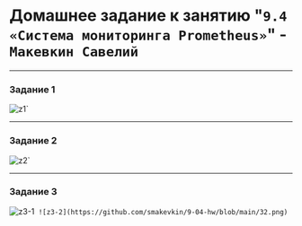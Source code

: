 # Домашнее задание к занятию "`9.4 «Система мониторинга Prometheus»`" - `Макевкин Савелий`

---

### Задание 1


![z1](https://github.com/smakevkin/9-04-hw/blob/main/1.png)`


---

### Задание 2


![z2](https://github.com/smakevkin/9-04-hw/blob/main/2.png)`


---

### Задание 3


![z3-1](https://github.com/smakevkin/9-04-hw/blob/main/31.png)`
![z3-2](https://github.com/smakevkin/9-04-hw/blob/main/32.png)`
